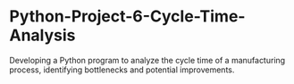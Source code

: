 # Python-Project-6-Cycle-Time-Analysis
Developing a Python program to analyze the cycle time of a manufacturing process, identifying bottlenecks and potential improvements.
